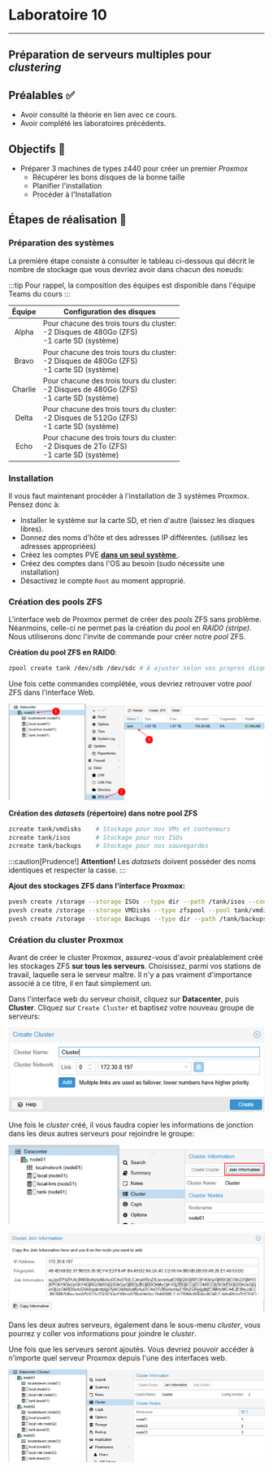 # Laboratoire 10

* * *

## Préparation de serveurs multiples pour *clustering*

## Préalables ✅

- Avoir consulté la théorie en lien avec ce cours.
- Avoir complété les laboratoires précédents.

## Objectifs 🎯

- Préparer 3 machines de types z440 pour créer un premier *Proxmox*
    - Récupérer les bons disques de la bonne taille
    - Planifier l'installation
    - Procéder à l'Installation

## Étapes de réalisation 🔢

### Préparation des systèmes

La première étape consiste à consulter le tableau ci-dessous qui décrit le nombre de stockage que vous devriez avoir dans chacun des noeuds:

:::tip
Pour rappel, la composition des équipes est disponible dans l'équipe Teams du cours
:::

|Équipe|Configuration des disques|
|:------:|-------------------------|
|Alpha|Pour chacune des trois tours du cluster:<br/>-2 Disques de 480Go (ZFS)<br/>-1 carte SD (système)|
|Bravo|Pour chacune des trois tours du cluster:<br/>-2 Disques de 480Go (ZFS)<br/>-1 carte SD (système)|
|Charlie|Pour chacune des trois tours du cluster:<br/>-2 Disques de 480Go (ZFS)<br/>-1 carte SD (système)|
|Delta|Pour chacune des trois tours du cluster:<br/>-2 Disques de 512Go (ZFS)<br/>-1 carte SD (système)|
|Echo|Pour chacune des trois tours du cluster:<br/>-2 Disques de 2To (ZFS)<br/>-1 carte SD (système)|

### Installation

Il vous faut maintenant procéder à l'installation de 3 systèmes Proxmox. Pensez donc à:

- Installer le système sur la carte SD, et rien d'autre (laissez les disques libres).
- Donnez des noms d'hôte et des adresses IP différentes. (utilisez les adresses appropriées)
- Créez les comptes PVE **<u> dans un seul système </u>**.
- Créez des comptes dans l'OS au besoin (sudo nécessite une installation)
- Désactivez le compte `Root` au moment approprié.

### Création des pools ZFS

L'interface web de Proxmox permet de créer des *pools* ZFS sans problème. Néanmoins, celle-ci ne permet pas la création du *pool* en *RAID0 (stripe)*. Nous utiliserons donc l'invite de commande pour créer notre *pool* ZFS.

**Création du pool ZFS en RAID0**:
```bash
zpool create tank /dev/sdb /dev/sdc # À ajuster selon vos propres disques
```

Une fois cette commandes complétée, vous devriez retrouver votre *pool* ZFS dans l'interface Web.

![tank](../Assets/11/tank.png)


**Création des *datasets* (répertoire) dans notre pool ZFS**
```bash
zcreate tank/vmdisks    # Stockage pour nos VMs et conteneurs
zcreate tank/isos       # Stockage pour nos ISOs
zcreate tank/backups    # Stockage pour nos sauvegardes
```
:::caution[Prudence!]
**Attention!** Les *datasets* doivent posséder des noms identiques et respecter la casse.
:::

**Ajout des stockages ZFS dans l'interface Proxmox:**
```bash
pvesh create /storage --storage ISOs --type dir --path /tank/isos --content iso,vztmpl
pvesh create /storage --storage VMDisks --type zfspool --pool tank/vmdisks
pvesh create /storage --storage Backups --type dir --path /tank/backups --content backup
```

### Création du cluster Proxmox

Avant de créer le cluster Proxmox, assurez-vous d'avoir préalablement créé les stockages ZFS **sur tous les serveurs**. Choisissez, parmi vos stations de travail, laquelle sera le serveur maître. Il n'y a pas vraiment d'importance associé à ce titre, il en faut simplement un.

Dans l'interface web du serveur choisit, cliquez sur **Datacenter**, puis **Cluster**. Cliquez sur `Create Cluster` et baptisez votre nouveau groupe de serveurs:

![Cluster](../Assets/11/Cluster.png)

Une fois le *cluster* créé, il vous faudra copier les informations de jonction dans les deux autres serveurs pour rejoindre le groupe:

![JoinInfo](../Assets/11/JoinInfo.png)

![Fingerprint](../Assets/11/fingerprint.png)

Dans les deux autres serveurs, également dans le sous-menu *cluster*, vous pourrez y coller vos informations pour joindre le *cluster*.

Une fois que les serveurs seront ajoutés. Vous devriez pouvoir accéder à n'importe quel serveur Proxmox depuis l'une des interfaces web.

![fullcluster](../Assets/11/FullCluster.png)